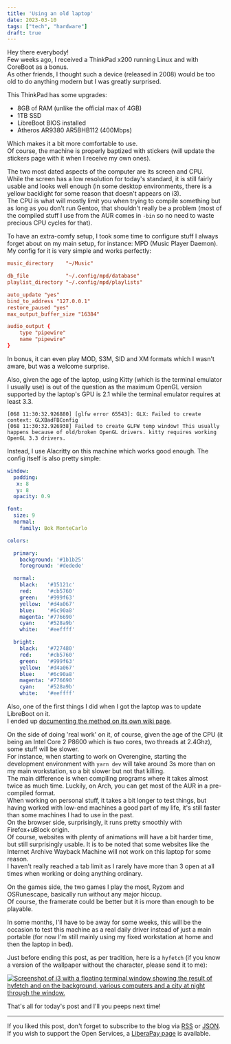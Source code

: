 ```yaml
---
title: 'Using an old laptop'
date: 2023-03-10
tags: ["tech", "hardware"]
draft: true
---
```


Hey there everybody!  
Few weeks ago, I received a ThinkPad x200 running Linux and with CoreBoot as a bonus.  
As other friends, I thought such a device (released in 2008) would be too old to do anything modern but I was greatly surprised.

This ThinkPad has some upgrades:

 - 8GB of RAM (unlike the official max of 4GB)
 - 1TB SSD
 - LibreBoot BIOS installed
 - Atheros AR9380 AR5BHB112 (400Mbps)

Which makes it a bit more comfortable to use.  
Of course, the machine is properly baptized with stickers (will update the stickers page with it when I receive my own ones).  

The two most dated aspects of the computer are its screen and CPU.  
While the screen has a low resolution for today's standard, it is still fairly usable and looks well enough (in some desktop environments, there is a yellow backlight for some reason that doesn't appears on i3).  
The CPU is what will mostly limit you when trying to compile something but as long as you don't run Gentoo, that shouldn't really be a problem (most of the compiled stuff I use from the AUR comes in `-bin` so no need to waste precious CPU cycles for that).

To have an extra-comfy setup, I took some time to configure stuff I always forget about on my main setup, for instance: MPD (Music Player Daemon).  
My config for it is very simple and works perfectly:
```conf
music_directory    "~/Music"

db_file            "~/.config/mpd/database"
playlist_directory "~/.config/mpd/playlists"

auto_update "yes"
bind_to_address "127.0.0.1"
restore_paused "yes"
max_output_buffer_size "16384"

audio_output {
    type "pipewire"
    name "pipewire"
}
```

In bonus, it can even play MOD, S3M, SID and XM formats which I wasn't aware, but was a welcome surprise.

Also, given the age of the laptop, using Kitty (which is the terminal emulator I usually use) is out of the question as the maximum OpenGL version supported by the laptop's GPU is 2.1 while the terminal emulator requires at least 3.3.
```
[068 11:30:32.926880] [glfw error 65543]: GLX: Failed to create context: GLXBadFBConfig
[068 11:30:32.926938] Failed to create GLFW temp window! This usually happens because of old/broken OpenGL drivers. kitty requires working OpenGL 3.3 drivers.
```

Instead, I use Alacritty on this machine which works good enough. The config itself is also pretty simple:
```yml
window:
  padding:
   x: 8
   y: 8
  opacity: 0.9

font:
  size: 9
  normal:
    family: Bok MonteCarlo

colors:

  primary:
    background: '#1b1b25'
    foreground: '#dedede'

  normal:
    black:   '#15121c'
    red:     '#cb5760'
    green:   '#999f63'
    yellow:  '#d4a067'
    blue:    '#6c90a8'
    magenta: '#776690'
    cyan:    '#528a9b'
    white:   '#eeffff'

  bright:
    black:   '#727480'
    red:     '#cb5760'
    green:   '#999f63'
    yellow:  '#d4a067'
    blue:    '#6c90a8'
    magenta: '#776690'
    cyan:    '#528a9b'
    white:   '#eeffff'
```

Also, one of the first things I did when I got the laptop was to update LibreBoot on it.  
I ended up [documenting the method on its own wiki page](/wiki/documentation/x200).

On the side of doing 'real work' on it, of course, given the age of the CPU (it being an Intel Core 2 P8600 which is two cores, two threads at 2.4Ghz), some stuff will be slower.  
For instance, when starting to work on Overengine, starting the development environment with `yarn dev` will take around 3s more than on my main workstation, so a bit slower but not that killing.  
The main difference is when compiling programs where it takes almost twice as much time. Luckily, on Arch, you can get most of the AUR in a pre-compiled format.  
When working on personal stuff, it takes a bit longer to test things, but having worked with low-end machines a good part of my life, it's still faster than some machines I had to use in the past.  
On the browser side, surprisingly, it runs pretty smoothly with Firefox+uBlock origin.  
Of course, websites with plenty of animations will have a bit harder time, but still surprisingly usable. It is to be noted that some websites like the Internet Archive Wayback Machine will not work on this laptop for some reason.  
I haven't really reached a tab limit as I rarely have more than 3 open at all times when working or doing anything ordinary.

On the games side, the two games I play the most, Ryzom and OSRunescape, basically run without any major hiccup.  
Of course, the framerate could be better but it is more than enough to be playable.

In some months, I'll have to be away for some weeks, this will be the occasion to test this machine as a real daily driver instead of just a main portable (for now I'm still mainly using my fixed workstation at home and then the laptop in bed).  

Just before ending this post, as per tradition, here is a `hyfetch` (if you know a version of the wallpaper without the character, please send it to me):

[![Screenshot of i3 with a floating terminal window showing the result of hyfetch and on the background, various computers and a city at night through the window.](https://bm.777.tf/web/blog/fetch-clean.png)](https://bm.777.tf/web/blog/fetch-clean.png)

That's all for today's post and I'll you peeps next time!

---

If you liked this post, don't forget to subscribe to the blog via [RSS](/blog/index.xml) or [JSON](/blog/index.json).  
If you wish to support the Open Services, a [LiberaPay page](https://liberapay.com/Jae) is available.

